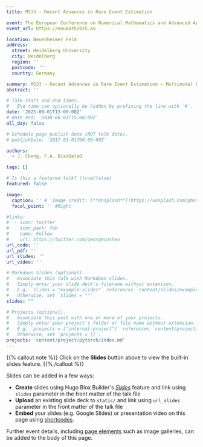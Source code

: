 ```yaml
---
title: MS33 - Recent Advances in Rare Event Estimation

event: The European Conference on Numerical Mathematics and Advanced Applications (ENUMATH) conference
event_url: https://enumath2025.eu

location: Neuenheimer Feld
address:
  street: Heidelberg University
  city: Heidelberg
  region: ''
  postcode: ''
  country: Germany

summary: MS33 - Recent Advances in Rare Event Estimation - Multimodal Rare Event Estimation
abstract: ''

# Talk start and end times.
#   End time can optionally be hidden by prefixing the line with `#`.
date: '2025-09-01T13:00:00Z'
# date_end: '2030-06-01T15:00:00Z'
all_day: false

# Schedule page publish date (NOT talk date).
# publishDate: '2017-01-01T00:00:00Z'

authors:
  - J. Cheng, F.A. DiazDalaO

tags: []

# Is this a featured talk? (true/false)
featured: false

image:
  caption: '' # 'Image credit: [**Unsplash**](https://unsplash.com/photos/bzdhc5b3Bxs)'
  focal_point: '' #Right

#links:
#  - icon: twitter
#    icon_pack: fab
#    name: Follow
#    url: https://twitter.com/georgecushen
url_code: ''
url_pdf: ''
url_slides: ''
url_video: ''

# Markdown Slides (optional).
#   Associate this talk with Markdown slides.
#   Simply enter your slide deck's filename without extension.
#   E.g. `slides = "example-slides"` references `content/slides/example-slides.md`.
#   Otherwise, set `slides = ""`.
slides: ""

# Projects (optional).
#   Associate this post with one or more of your projects.
#   Simply enter your project's folder or file name without extension.
#   E.g. `projects = ["internal-project"]` references `content/project/deep-learning/index.md`.
#   Otherwise, set `projects = []`.
projects: 'content/project/pytorch/index.md'
---
```


{{% callout note %}}
Click on the **Slides** button above to view the built-in slides feature.
{{% /callout %}}

Slides can be added in a few ways:

- **Create** slides using Hugo Blox Builder's [_Slides_](https://docs.hugoblox.com/reference/content-types/) feature and link using `slides` parameter in the front matter of the talk file
- **Upload** an existing slide deck to `static/` and link using `url_slides` parameter in the front matter of the talk file
- **Embed** your slides (e.g. Google Slides) or presentation video on this page using [shortcodes](https://docs.hugoblox.com/reference/markdown/).

Further event details, including [page elements](https://docs.hugoblox.com/reference/markdown/) such as image galleries, can be added to the body of this page.
